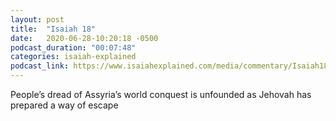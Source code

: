 ```yaml
---
layout: post
title:  "Isaiah 18"
date:   2020-06-28-10:20:18 -0500
podcast_duration: "00:07:48"
categories: isaiah-explained
podcast_link: https://www.isaiahexplained.com/media/commentary/Isaiah18.mp3
---
```

People’s dread of Assyria’s world conquest is unfounded as Jehovah has prepared a way of escape
